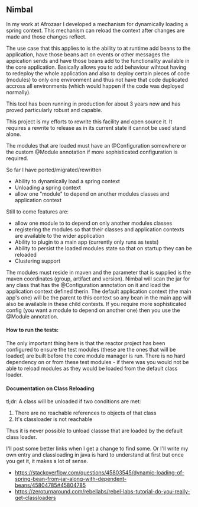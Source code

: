 ## Nimbal

In my work at Afrozaar I developed a mechanism for dynamically loading a spring context. This mechanism can reload the context after changes are made and those changes reflect.

The use case that this applies to is the ability to at runtime add beans to the application, have those beans act on events or other messages the appication sends and have those beans add to the functionality available in the core application. Basically allows you to add behaviour wihtout having to redeploy the whole application and also to deploy certain pieces of code (modules) to only one environment and thus not have that code duplicated accross all environments (which would happen if the code was deployed normally).

This tool has been running in production for about 3 years now and has proved particularly robust and capable.

This project is my efforts to rewrite this facility and open source it. It requires a rewrite to release as in its current state it cannot be used stand alone.

The modules that are loaded must have an @Configuration somewhere or the custom @Module annotation if more sophisticated configuration is required.

So far I have ported/migrated/rewritten

*   Ability to dynamically load a spring context
* Unloading a spring context
* allow one "module" to depend on another modules classes and application context

Still to come features are:

* allow one module to to depend on only another modules classes
* registering the modules so that their classes and application contexts are available to the wider application
* Ability to plugin to a main app (currently only runs as tests)
* Ability to persist the loaded modules state so that on startup they can be reloaded
* Clustering support

The modules must reside in maven and the parameter that is supplied is the maven coordinates (group, artifact and version). Nimbal will scan the jar for any class that has the @Configuration annotation on it and load the application context defined therin. The default application context (the main app's one) will be the parent to this context so any bean in the main app will also be available in these child contexts. If you require more sophisticated config (you want a module to depend on another one) then you use the @Module annotation.

#### How to run the tests:

The only important thing here is that the reactor project has been configured to ensure the test modules (these are the ones that will be loaded) are built before the core module manager is run. There is no hard dependency on or from these test modules - if there was you would not be able to reload modules as they would be loaded from the default class loader.

#### Documentation on Class Reloading 

tl;dr: A class will be unloaded if two conditions are met:

1.  There are no reachable references to objects of that class
2.  It's classloader is not reachable

Thus it is never possible to unload classse that are loaded by the default class loader. 

I'll post some better links when I get a change to find some. Or I'll write my own entry and classloading in java is hard to understand at first but once you get it, it makes a lot of sense.

* <https://stackoverflow.com/questions/45803545/dynamic-loading-of-spring-bean-from-jar-along-with-dependent-beans/45804785#45804785>
* <https://zeroturnaround.com/rebellabs/rebel-labs-tutorial-do-you-really-get-classloaders>







